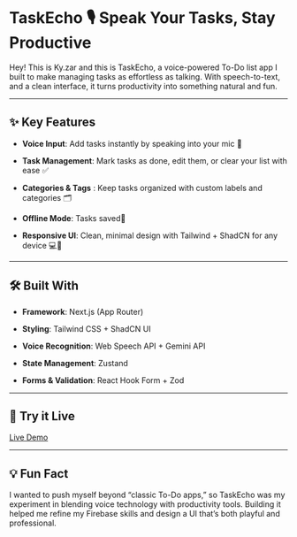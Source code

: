# TaskEcho 🎙️ Speak Your Tasks, Stay Productive

Hey! This is Ky.zar and this is TaskEcho, a voice-powered To-Do list app I built to make managing tasks as effortless as talking. With speech-to-text, and a clean interface, it turns productivity into something natural and fun.

---

## ✨ Key Features

- **Voice Input**: Add tasks instantly by speaking into your mic 🎤

- **Task Management**: Mark tasks as done, edit them, or clear your list with ease ✅

- **Categories & Tags** : Keep tasks organized with custom labels and categories 🗂️

- **Offline Mode**: Tasks saved📱

- **Responsive UI**: Clean, minimal design with Tailwind + ShadCN for any device 💻📱


---

## 🛠 Built With

- **Framework**: Next.js (App Router)

- **Styling**: Tailwind CSS + ShadCN UI

- **Voice Recognition**: Web Speech API + Gemini API

- **State Management**: Zustand

- **Forms & Validation**: React Hook Form + Zod

---

## 🚀 Try it Live

[Live Demo](https://taskecho-ten.vercel.app/)

---

## 💡 Fun Fact

I wanted to push myself beyond “classic To-Do apps,” so TaskEcho was my experiment in blending voice technology with productivity tools. Building it helped me refine my Firebase skills and design a UI that’s both playful and professional.